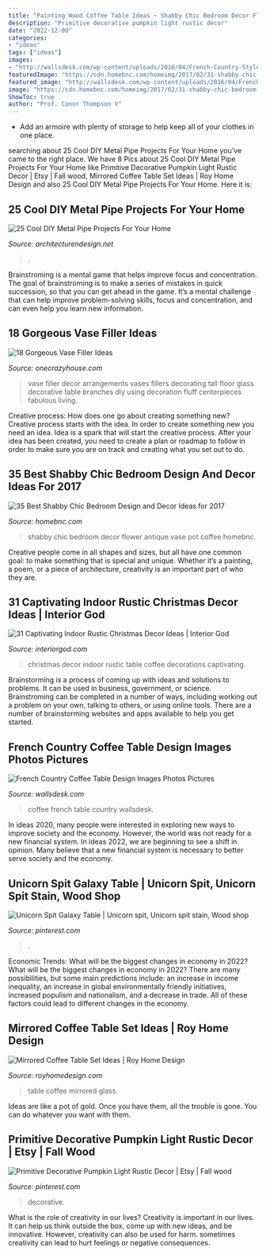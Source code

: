 ```yaml
---
title: "Painting Wood Coffee Table Ideas ~ Shabby Chic Bedroom Decor Flower Antique Vase Pot Coffee Homebnc"
description: "Primitive decorative pumpkin light rustic decor"
date: "2022-12-09"
categories:
- "ideas"
tags: ["ideas"]
images:
- "http://wallsdesk.com/wp-content/uploads/2016/04/French-Country-Style-Coffee-Table.jpg"
featuredImage: "https://cdn.homebnc.com/homeimg/2017/02/31-shabby-chic-bedroom-design-decor-ideas-homebnc.jpg"
featured_image: "http://wallsdesk.com/wp-content/uploads/2016/04/French-Country-Style-Coffee-Table.jpg"
image: "https://cdn.homebnc.com/homeimg/2017/02/31-shabby-chic-bedroom-design-decor-ideas-homebnc.jpg"
ShowToc: true
author: "Prof. Conor Thompson V"
---
```



- Add an armoire with plenty of storage to help keep all of your clothes in one place.

	

		
searching about 25 Cool DIY Metal Pipe Projects For Your Home you've came to the right place. We have 8 Pics about 25 Cool DIY Metal Pipe Projects For Your Home like Primitive Decorative Pumpkin Light Rustic Decor | Etsy | Fall wood, Mirrored Coffee Table Set Ideas | Roy Home Design and also 25 Cool DIY Metal Pipe Projects For Your Home. Here it is:
		
    
## 25 Cool DIY Metal Pipe Projects For Your Home

<img loading=lazy src="https://cdn.architecturendesign.net/wp-content/uploads/2016/01/AD-Cool-DIY-Metal-Projects-For-Your-Home-04.jpg" onerror="this.onerror=null;this.src='https://tse1.mm.bing.net/th?id=OIP.soq5h__2jZNaQdMHd8Gg5AHaE8&amp;pid=15.1';" alt="25 Cool DIY Metal Pipe Projects For Your Home">

_Source: architecturendesign.net_

>. 

	

Brainstroming is a mental game that helps improve focus and concentration. The goal of brainstroming is to make a series of mistakes in quick succession, so that you can get ahead in the game. It’s a mental challenge that can help improve problem-solving skills, focus and concentration, and can even help you learn new information.

    
## 18 Gorgeous Vase Filler Ideas

<img loading=lazy src="https://cdn.onecrazyhouse.com/wp-content/uploads/2016/04/vase-filler-ideas-2.jpg" onerror="this.onerror=null;this.src='https://tse1.mm.bing.net/th?id=OIP.eJOemW_8cB88JVgKYDA4_wHaLL&amp;pid=15.1';" alt="18 Gorgeous Vase Filler Ideas">

_Source: onecrazyhouse.com_

>vase filler decor arrangements vases fillers decorating tall floor glass decorative table branches diy using decoration fluff centerpieces fabulous living. 

	

Creative process: How does one go about creating something new?
Creative process starts with the idea. In order to create something new you need an idea. Idea is a spark that will start the creative process. After your idea has been created, you need to create a plan or roadmap to follow in order to make sure you are on track and creating what you set out to do.

    
## 35 Best Shabby Chic Bedroom Design And Decor Ideas For 2017

<img loading=lazy src="https://cdn.homebnc.com/homeimg/2017/02/31-shabby-chic-bedroom-design-decor-ideas-homebnc.jpg" onerror="this.onerror=null;this.src='https://tse1.mm.bing.net/th?id=OIP.GOX_JiyG54Rr5uWTOfKdjwHaLG&amp;pid=15.1';" alt="35 Best Shabby Chic Bedroom Design and Decor Ideas for 2017">

_Source: homebnc.com_

>shabby chic bedroom decor flower antique vase pot coffee homebnc. 

	

Creative people come in all shapes and sizes, but all have one common goal: to make something that is special and unique. Whether it’s a painting, a poem, or a piece of architecture, creativity is an important part of who they are.

    
## 31 Captivating Indoor Rustic Christmas Decor Ideas | Interior God

<img loading=lazy src="http://interiorgod.com/wp-content/uploads/2016/07/christmas-coffee-table-decorations-1.jpg" onerror="this.onerror=null;this.src='https://tse3.mm.bing.net/th?id=OIP.rZG_E9BmG9i5kw7C36gbhgHaKy&amp;pid=15.1';" alt="31 Captivating Indoor Rustic Christmas Decor Ideas | Interior God">

_Source: interiorgod.com_

>christmas decor indoor rustic table coffee decorations captivating. 

	

Brainstorming is a process of coming up with ideas and solutions to problems. It can be used in business, government, or science. Brainstroming can be completed in a number of ways, including working out a problem on your own, talking to others, or using online tools. There are a number of brainstorming websites and apps available to help you get started.

    
## French Country Coffee Table Design Images Photos Pictures

<img loading=lazy src="http://wallsdesk.com/wp-content/uploads/2016/04/French-Country-Style-Coffee-Table.jpg" onerror="this.onerror=null;this.src='https://tse1.mm.bing.net/th?id=OIP.DyCCDxs8Ch_l9thsmvZglgHaHH&amp;pid=15.1';" alt="French Country Coffee Table Design Images Photos Pictures">

_Source: wallsdesk.com_

>coffee french table country wallsdesk. 

	

In ideas 2020, many people were interested in exploring new ways to improve society and the economy. However, the world was not ready for a new financial system. In ideas 2022, we are beginning to see a shift in opinion. Many believe that a new financial system is necessary to better serve society and the economy.

    
## Unicorn Spit Galaxy Table | Unicorn Spit, Unicorn Spit Stain, Wood Shop

<img loading=lazy src="https://i.pinimg.com/736x/5c/8f/f2/5c8ff2da9d9e59be0fd4377de9a0786b.jpg" onerror="this.onerror=null;this.src='https://tse1.mm.bing.net/th?id=OIP.vLtjeVJ2tbOmDBBJR9dVsgHaJ3&amp;pid=15.1';" alt="Unicorn Spit Galaxy Table | Unicorn spit, Unicorn spit stain, Wood shop">

_Source: pinterest.com_

>. 

	

Economic Trends: What will be the biggest changes in economy in 2022?
What will be the biggest changes in economy in 2022? There are many possibilities, but some main predictions include: an increase in income inequality, an increase in global environmentally friendly initiatives, increased populism and nationalism, and a decrease in trade. All of these factors could lead to different changes in the economy.

    
## Mirrored Coffee Table Set Ideas | Roy Home Design

<img loading=lazy src="http://www.royhomedesign.com/wp-content/uploads/2017/06/mirrored-coffee-table-set-14.jpg" onerror="this.onerror=null;this.src='https://tse1.mm.bing.net/th?id=OIP.Cd4sHiplCCsFbbgkMGUS-wD6D6&amp;pid=15.1';" alt="Mirrored Coffee Table Set Ideas | Roy Home Design">

_Source: royhomedesign.com_

>table coffee mirrored glass. 

	

Ideas are like a pot of gold. Once you have them, all the trouble is gone. You can do whatever you want with them.

    
## Primitive Decorative Pumpkin Light Rustic Decor | Etsy | Fall Wood

<img loading=lazy src="https://i.pinimg.com/736x/d6/e9/e8/d6e9e8dadddee1972465234f86c88d9c.jpg" onerror="this.onerror=null;this.src='https://tse4.mm.bing.net/th?id=OIP.sRFhtDopZUMU2qpZwROKxgHaJ4&amp;pid=15.1';" alt="Primitive Decorative Pumpkin Light Rustic Decor | Etsy | Fall wood">

_Source: pinterest.com_

>decorative. 

	

What is the role of creativity in our lives?
Creativity is important in our lives. It can help us think outside the box, come up with new ideas, and be innovative. However, creativity can also be used for harm. sometimes creativity can lead to hurt feelings or negative consequences.

